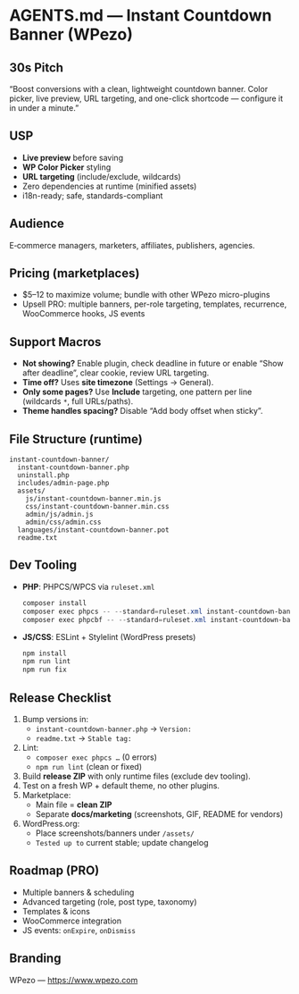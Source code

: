 # AGENTS.md — Instant Countdown Banner (WPezo)

## 30s Pitch
“Boost conversions with a clean, lightweight countdown banner. Color picker, live preview, URL targeting, and one-click shortcode — configure it in under a minute.”

## USP
- **Live preview** before saving
- **WP Color Picker** styling
- **URL targeting** (include/exclude, wildcards)
- Zero dependencies at runtime (minified assets)
- i18n-ready; safe, standards-compliant

## Audience
E‑commerce managers, marketers, affiliates, publishers, agencies.

## Pricing (marketplaces)
- $5–12 to maximize volume; bundle with other WPezo micro-plugins
- Upsell PRO: multiple banners, per-role targeting, templates, recurrence, WooCommerce hooks, JS events

## Support Macros
- **Not showing?** Enable plugin, check deadline in future or enable “Show after deadline”, clear cookie, review URL targeting.
- **Time off?** Uses **site timezone** (Settings → General).
- **Only some pages?** Use **Include** targeting, one pattern per line (wildcards `*`, full URLs/paths).
- **Theme handles spacing?** Disable “Add body offset when sticky”.

## File Structure (runtime)
```
instant-countdown-banner/
  instant-countdown-banner.php
  uninstall.php
  includes/admin-page.php
  assets/
    js/instant-countdown-banner.min.js
    css/instant-countdown-banner.min.css
    admin/js/admin.js
    admin/css/admin.css
  languages/instant-countdown-banner.pot
  readme.txt
```

## Dev Tooling
- **PHP**: PHPCS/WPCS via `ruleset.xml`
  ```powershell
  composer install
  composer exec phpcs -- --standard=ruleset.xml instant-countdown-banner
  composer exec phpcbf -- --standard=ruleset.xml instant-countdown-banner
  ```
- **JS/CSS**: ESLint + Stylelint (WordPress presets)
  ```powershell
  npm install
  npm run lint
  npm run fix
  ```

## Release Checklist
1. Bump versions in:
   - `instant-countdown-banner.php` → `Version:`
   - `readme.txt` → `Stable tag:`
2. Lint:
   - `composer exec phpcs …` (0 errors)
   - `npm run lint` (clean or fixed)
3. Build **release ZIP** with only runtime files (exclude dev tooling).
4. Test on a fresh WP + default theme, no other plugins.
5. Marketplace:
   - Main file = **clean ZIP**
   - Separate **docs/marketing** (screenshots, GIF, README for vendors)
6. WordPress.org:
   - Place screenshots/banners under `/assets/`
   - `Tested up to` current stable; update changelog

## Roadmap (PRO)
- Multiple banners & scheduling
- Advanced targeting (role, post type, taxonomy)
- Templates & icons
- WooCommerce integration
- JS events: `onExpire`, `onDismiss`

## Branding
WPezo — <https://www.wpezo.com>
